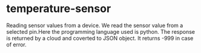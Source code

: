 # temperature-sensor
Reading sensor values from a device. We read the sensor value from a selected pin.Here the programming language used is python. The response is returned by a cloud and coverted to JSON object. It returns -999 in case of error.
